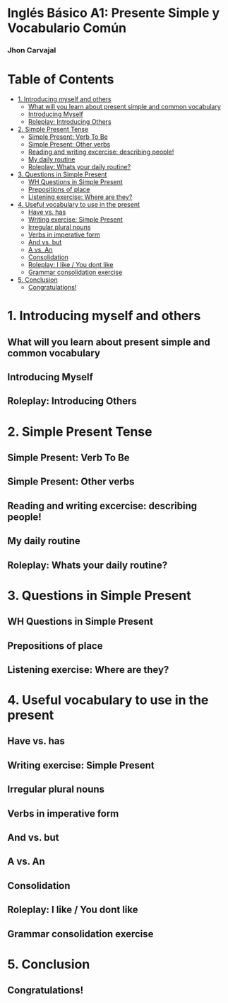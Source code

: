 <h1>Inglés Básico A1: Presente Simple y Vocabulario Común</h1>

<h3>Jhon Carvajal</h3>

<h1>Table of Contents</h1>

- [1. Introducing myself and others](#1-introducing-myself-and-others)
  - [What will you learn about present simple and common vocabulary](#what-will-you-learn-about-present-simple-and-common-vocabulary)
  - [Introducing Myself](#introducing-myself)
  - [Roleplay: Introducing Others](#roleplay-introducing-others)
- [2. Simple Present Tense](#2-simple-present-tense)
  - [Simple Present: Verb To Be](#simple-present-verb-to-be)
  - [Simple Present: Other verbs](#simple-present-other-verbs)
  - [Reading and writing excercise: describing people!](#reading-and-writing-excercise-describing-people)
  - [My daily routine](#my-daily-routine)
  - [Roleplay: Whats your daily routine?](#roleplay-whats-your-daily-routine)
- [3. Questions in Simple Present](#3-questions-in-simple-present)
  - [WH Questions in Simple Present](#wh-questions-in-simple-present)
  - [Prepositions of place](#prepositions-of-place)
  - [Listening exercise: Where are they?](#listening-exercise-where-are-they)
- [4. Useful vocabulary to use in the present](#4-useful-vocabulary-to-use-in-the-present)
  - [Have vs. has](#have-vs-has)
  - [Writing exercise: Simple Present](#writing-exercise-simple-present)
  - [Irregular plural nouns](#irregular-plural-nouns)
  - [Verbs in imperative form](#verbs-in-imperative-form)
  - [And vs. but](#and-vs-but)
  - [A vs. An](#a-vs-an)
  - [Consolidation](#consolidation)
  - [Roleplay: I like / You dont like](#roleplay-i-like--you-dont-like)
  - [Grammar consolidation exercise](#grammar-consolidation-exercise)
- [5. Conclusion](#5-conclusion)
  - [Congratulations!](#congratulations)

# 1. Introducing myself and others

## What will you learn about present simple and common vocabulary

## Introducing Myself

## Roleplay: Introducing Others

# 2. Simple Present Tense

## Simple Present: Verb To Be

## Simple Present: Other verbs

## Reading and writing excercise: describing people!

## My daily routine

## Roleplay: Whats your daily routine?


# 3. Questions in Simple Present

## WH Questions in Simple Present

## Prepositions of place

## Listening exercise: Where are they?

# 4. Useful vocabulary to use in the present

## Have vs. has

## Writing exercise: Simple Present

## Irregular plural nouns

## Verbs in imperative form

## And vs. but

## A vs. An

## Consolidation

## Roleplay: I like / You dont like

## Grammar consolidation exercise

# 5. Conclusion

## Congratulations!
